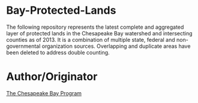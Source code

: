 # Bay-Protected-Lands
The following repository represents the latest complete and aggregated layer of protected lands in the Chesapeake Bay watershed and intersecting counties as of 2013. It is a combination of multiple state, federal and non-governmental organization sources. Overlapping and duplicate areas have been deleted to address double counting.

# Author/Originator
<a href="http://www.chesapeakebay.net">The Chesapeake Bay Program</a>




